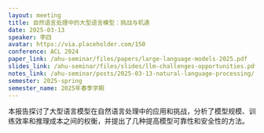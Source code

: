 ```yaml
---
layout: meeting
title: 自然语言处理中的大型语言模型：挑战与机遇
date: 2025-03-13
speaker: 李四
avatar: https://via.placeholder.com/150
conference: ACL 2024
paper_link: /ahu-seminar/files/papers/large-language-models-2025.pdf
slides_link: /ahu-seminar/files/slides/llm-challenges-opportunities.pdf
notes_link: /ahu-seminar/posts/2025-03-13-natural-language-processing/
semester: 2025-spring
semester_name: 2025年春季学期
---
```


本报告探讨了大型语言模型在自然语言处理中的应用和挑战，分析了模型规模、训练效率和推理成本之间的权衡，并提出了几种提高模型可靠性和安全性的方法。
